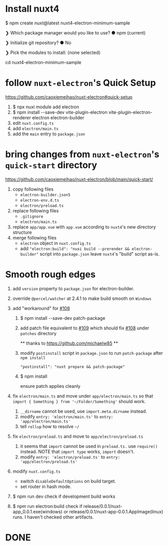 # Install nuxt4

$ npm create nuxt@latest nuxt4-electron-minimum-sample

❯ Which package manager would you like to use?
● npm (current)

❯ Initialize git repository?
● No

❯ Pick the modules to install:
(none selected)

cd nuxt4-electron-minimum-sample

# follow `nuxt-electron`'s Quick Setup

https://github.com/caoxiemeihao/nuxt-electron#quick-setup

1.  $ npx nuxi module add electron
2.  $ npm install --save-dev vite-plugin-electron vite-plugin-electron-renderer electron electron-builder
3.  edit `nuxt.config.ts`
4.  add `electron/main.ts`
5.  add the `main` entry to `package.json`

# bring changes from `nuxt-electron`'s `quick-start` directory

https://github.com/caoxiemeihao/nuxt-electron/blob/main/quick-start/

1.  copy following files
    - `electron-builder.json5`
    - `electron-env.d.ts`
    - `electron/preload.ts`
2.  replace following files
    - `.gitignore`
    - `electron/main.ts`
3.  replace `app/app.vue` with `app.vue`
    according to `nuxt4`'s new directory structure
4.  merge following files
    - `electron` object in `nuxt.config.ts`
    - add `"electron:build": "nuxi build --prerender && electron-builder"` script into `package.json`
      leave `nuxt4`'s "build" script as-is.

# Smooth rough edges

1.  add `version` property to `package.json` for electron-builder.

2.  override `@percel/watcher` at 2.4.1 to make build smooth on `Windows`

3.  add "workaround" for [#108](https://github.com/caoxiemeihao/nuxt-electron/issues/108)

    1. $ npm install --save-dev patch-package
    2. add patch file equivalent to [#109](https://github.com/caoxiemeihao/nuxt-electron/pull/109) which should fix [#108](https://github.com/caoxiemeihao/nuxt-electron/issues/108) under `patches` directory

       ** thanks to https://github.com/michaelw85 **

    3. modify `postinstall` script in `package.json` to run `patch-package` after `npm install`

       `"postinstall": "nuxt prepare && patch-package"`

    4. $ npm install

       ensure patch applies cleanly

4.  fix `electron/main.ts` and move under `app/electron/main.ts` so that `import { Something } from '~/Folder/Something'` should work.

    1.  `__dirname` cannot be used, use `import.meta.dirname` instead.
    2.  modify `entry: 'electron/main.ts'` to `entry: 'app/electron/main.ts'`
    3.  tell `rollup` how to resolve `~/`

5.  fix `electron/preload.ts` and move to `app/electron/preload.ts`

    1.  it seems that `import` cannot be used in `preload.ts.`
        use `require()` instead.
        NOTE that `import type` works, `import` doesn't.
    2.  modify `entry: 'electron/preload.ts'` to `entry: 'app/electron/preload.ts'`

6.  modify `nuxt.config.ts`

    - switch `disableDefaultOptions` on build target.
    - set router in hash mode.

7.  $ npm run dev
    check if development build works
8.  $ npm run electron:build
    check if release/0.0.1/nuxt-app_0.0.1.exe(windows) or release/0.0.1/nuxt-app-0.0.1.AppImage(linux) runs.
    I haven't checked other artifacts.

# DONE
